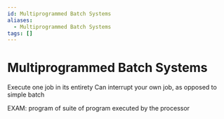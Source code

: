 ```yaml
---
id: Multiprogrammed Batch Systems
aliases:
  - Multiprogrammed Batch Systems
tags: []
---
```


# Multiprogrammed Batch Systems
Execute one job in its entirety 
Can interrupt your own job, as opposed to simple batch 

EXAM: program of suite of program executed by the processor 

